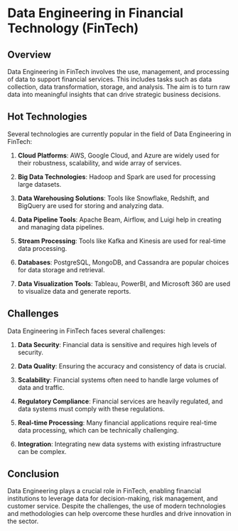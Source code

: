 # Data Engineering in Financial Technology (FinTech)

## Overview

Data Engineering in FinTech involves the use, management, and processing of data to support financial services. This includes tasks such as data collection, data transformation, storage, and analysis. The aim is to turn raw data into meaningful insights that can drive strategic business decisions.

## Hot Technologies

Several technologies are currently popular in the field of Data Engineering in FinTech:

1. **Cloud Platforms**: AWS, Google Cloud, and Azure are widely used for their robustness, scalability, and wide array of services.

2. **Big Data Technologies**: Hadoop and Spark are used for processing large datasets.

3. **Data Warehousing Solutions**: Tools like Snowflake, Redshift, and BigQuery are used for storing and analyzing data.

4. **Data Pipeline Tools**: Apache Beam, Airflow, and Luigi help in creating and managing data pipelines.

5. **Stream Processing**: Tools like Kafka and Kinesis are used for real-time data processing.

6. **Databases**: PostgreSQL, MongoDB, and Cassandra are popular choices for data storage and retrieval.

7. **Data Visualization Tools**: Tableau, PowerBI, and Microsoft 360 are used to visualize data and generate reports.

## Challenges

Data Engineering in FinTech faces several challenges:

1. **Data Security**: Financial data is sensitive and requires high levels of security.

2. **Data Quality**: Ensuring the accuracy and consistency of data is crucial.

3. **Scalability**: Financial systems often need to handle large volumes of data and traffic.

4. **Regulatory Compliance**: Financial services are heavily regulated, and data systems must comply with these regulations.

5. **Real-time Processing**: Many financial applications require real-time data processing, which can be technically challenging.

6. **Integration**: Integrating new data systems with existing infrastructure can be complex.

## Conclusion

Data Engineering plays a crucial role in FinTech, enabling financial institutions to leverage data for decision-making, risk management, and customer service. Despite the challenges, the use of modern technologies and methodologies can help overcome these hurdles and drive innovation in the sector.

